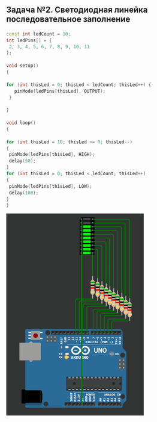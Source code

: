 ## Задача №2. Светодиодная линейка последовательное заполнение

 ```c++
const int ledCount = 10;
int ledPins[] = {
  2, 3, 4, 5, 6, 7, 8, 9, 10, 11
};

void setup()
{

for (int thisLed = 0; thisLed < ledCount; thisLed++) {
    pinMode(ledPins[thisLed], OUTPUT);
  }

}

void loop() 
{

for (int thisLed = 10; thisLed >= 0; thisLed--) 
{
  pinMode(ledPins[thisLed], HIGH);
  delay(50);
}
for (int thisLed = 0; thisLed < ledCount; thisLed++) 
{
  pinMode(ledPins[thisLed], LOW);
  delay(100);
}  
}
```

![Alt Text](./Task1.2.gif)